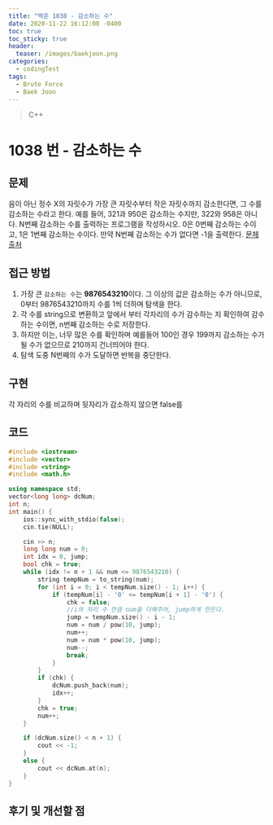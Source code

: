 ```yaml
---
title: "백준 1038 - 감소하는 수"
date: 2020-11-22 16:12:00 -0400
toc: true
toc_sticky: true
header:
  teaser: /images/baekjoon.png
categories: 
  - codingTest
tags:
  - Brute Force
  - Baek Joon
---
```


> C++ 

1038 번 - 감소하는 수
=============
 
## 문제
음이 아닌 정수 X의 자릿수가 가장 큰 자릿수부터 작은 자릿수까지 감소한다면, 그 수를 감소하는 수라고 한다. 예를 들어, 321과 950은 감소하는 수지만, 322와 958은 아니다. N번째 감소하는 수를 출력하는 프로그램을 작성하시오. 0은 0번째 감소하는 수이고, 1은 1번째 감소하는 수이다. 만약 N번째 감소하는 수가 없다면 -1을 출력한다.
[문제 출처](https://www.acmicpc.net/problem/1038)

## 접근 방법 
1. 가장 큰 `감소하는 수`는 **9876543210**이다. 그 이상의 값은 감소하는 수가 아니므로, 0부터 9876543210까지 수를 1씩 더하며 탐색을 한다.
2. 각 수를 string으로 변환하고 앞에서 부터 각자리의 수가 감수하는 지 확인하여 감수하는 수이면, n번째 감소하는 수로 저장한다.
3. 하지만 이는, 너무 많은 수를 확인하며 예를들어 100인 경우 199까지 감소하는 수가 될 수가 없으므로 210까지 건너띄어야 한다.
4. 탐색 도중 N번째의 수가 도달하면 반복을 중단한다.

## 구현
각 자리의 수를 비교하며 뒷자리가 감소하지 않으면 false를 

## 코드
```c++
#include <iostream>
#include <vector>
#include <string>
#include <math.h>

using namespace std;
vector<long long> dcNum;
int n;
int main() {
    ios::sync_with_stdio(false);
    cin.tie(NULL);

    cin >> n;
    long long num = 0;
    int idx = 0, jump;
    bool chk = true;
    while (idx != n + 1 && num <= 9876543210) {
        string tempNum = to_string(num);
        for (int i = 0; i < tempNum.size() - 1; i++) {
            if (tempNum[i] - '0' <= tempNum[i + 1] - '0') {
                chk = false;
                //i의 자리 수 만큼 num을 더해주어, jump하게 만든다.
                jump = tempNum.size() - i - 1;
                num = num / pow(10, jump);
                num++;
                num = num * pow(10, jump);
                num--;
                break;
            }
        }
        if (chk) {
            dcNum.push_back(num);
            idx++;
        }
        chk = true;
        num++;
    }

    if (dcNum.size() < n + 1) {
        cout << -1;
    }
    else {
        cout << dcNum.at(n);
    }
}
```

## 후기 및 개선할 점
